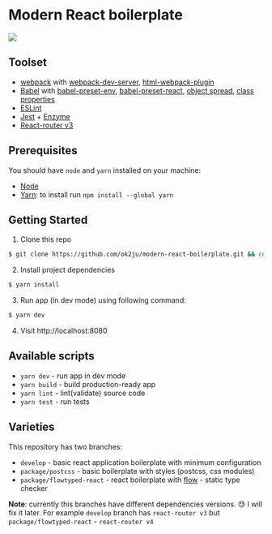 # Modern React boilerplate

![](http://media.giphy.com/media/EldfH1VJdbrwY/giphy.gif)

## Toolset
* [webpack](https://webpack.js.org/) with [webpack-dev-server](https://github.com/webpack/webpack-dev-server), [html-webpack-plugin](https://github.com/ampedandwired/html-webpack-plugin)
* [Babel](http://babeljs.io/) with [babel-preset-env](https://github.com/babel/babel-preset-env), [babel-preset-react](https://github.com/babel/babel/tree/master/packages/babel-preset-react), [object spread](https://babeljs.io/docs/plugins/transform-object-rest-spread/), [class properties](https://babeljs.io/docs/plugins/transform-class-properties/)
* [ESLint](http://eslint.org/)
* [Jest](http://facebook.github.io/jest) + [Enzyme](http://airbnb.io/enzyme/)
* [React-router v3](https://github.com/ReactTraining/react-router/tree/v3/docs)

## Prerequisites
You should have `node` and `yarn` installed on your machine:
* [Node](https://nodejs.org/en/)
* [Yarn](https://yarnpkg.com/en/docs): to install run `npm install --global yarn`

## Getting Started

1. Clone this repo
```sh
$ git clone https://github.com/ok2ju/modern-react-boilerplate.git && cd modern-react-boilerplate
```

2. Install project dependencies
```sh
$ yarn install
```

3. Run app (in dev mode) using following command:
```sh
$ yarn dev
```

4. Visit http://localhost:8080

## Available scripts
* `yarn dev` - run app in dev mode
* `yarn build` - build production-ready app
* `yarn lint` - lint(validate) source code
* `yarn test` - run tests

## Varieties
This repository has two branches:
* `develop` - basic react application boilerplate with minimum configuration
* `package/postcss` - basic boilerplate with styles (postcss, css modules)
* `package/flowtyped-react` - react boilerplate with [flow](https://flow.org/) - static type checker

**Note**: currently this branches have different dependencies versions. 😓 I will fix it later.
For example `develop` branch has `react-router v3` but `package/flowtyped-react` - `react-router v4`
